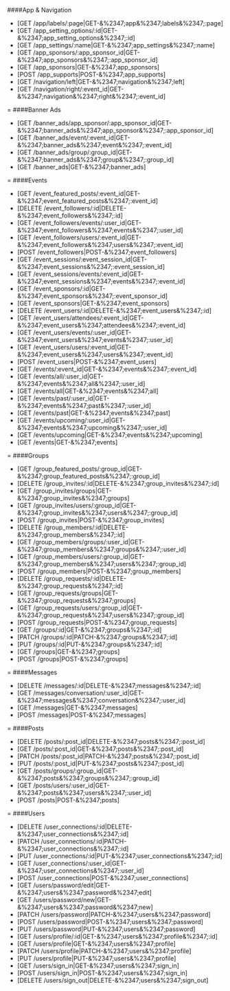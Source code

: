 ####App & Navigation
* [GET /app/labels/:page|GET-&%2347;app&%2347;labels&%2347;:page]
* [GET /app_setting_options/:id|GET-&%2347;app_setting_options&%2347;:id]
* [GET /app_settings/:name|GET-&%2347;app_settings&%2347;:name]
* [GET /app_sponsors/:app_sponsor_id|GET-&%2347;app_sponsors&%2347;:app_sponsor_id]
* [GET /app_sponsors|GET-&%2347;app_sponsors]
* [POST /app_supports|POST-&%2347;app_supports]
* [GET /navigation/left|GET-&%2347;navigation&%2347;left]
* [GET /navigation/right/:event_id|GET-&%2347;navigation&%2347;right&%2347;:event_id]

=
####Banner Ads
* [GET /banner_ads/app_sponsor/:app_sponsor_id|GET-&%2347;banner_ads&%2347;app_sponsor&%2347;:app_sponsor_id]
* [GET /banner_ads/event/:event_id|GET-&%2347;banner_ads&%2347;event&%2347;:event_id]
* [GET /banner_ads/group/:group_id|GET-&%2347;banner_ads&%2347;group&%2347;:group_id]
* [GET /banner_ads|GET-&%2347;banner_ads]

=
####Events
* [GET /event_featured_posts/:event_id|GET-&%2347;event_featured_posts&%2347;:event_id]
* [DELETE /event_followers/:id|DELETE-&%2347;event_followers&%2347;:id]
* [GET /event_followers/events/:user_id|GET-&%2347;event_followers&%2347;events&%2347;:user_id]
* [GET /event_followers/users/:event_id|GET-&%2347;event_followers&%2347;users&%2347;:event_id]
* [POST /event_followers|POST-&%2347;event_followers]
* [GET /event_sessions/:event_session_id|GET-&%2347;event_sessions&%2347;:event_session_id]
* [GET /event_sessions/events/:event_id|GET-&%2347;event_sessions&%2347;events&%2347;:event_id]
* [GET /event_sponsors/:id|GET-&%2347;event_sponsors&%2347;:event_sponsor_id]
* [GET /event_sponsors|GET-&%2347;event_sponsors]
* [DELETE /event_users/:id|DELETE-&%2347;event_users&%2347;:id]
* [GET /event_users/attendees/:event_id|GET-&%2347;event_users&%2347;attendees&%2347;:event_id]
* [GET /event_users/events/:user_id|GET-&%2347;event_users&%2347;events&%2347;:user_id]
* [GET /event_users/users/:event_id|GET-&%2347;event_users&%2347;users&%2347;:event_id]
* [POST /event_users|POST-&%2347;event_users]
* [GET /events/:event_id|GET-&%2347;events&%2347;:event_id]
* [GET /events/all/:user_id|GET-&%2347;events&%2347;all&%2347;:user_id]
* [GET /events/all|GET-&%2347;events&%2347;all]
* [GET /events/past/:user_id|GET-&%2347;events&%2347;past&%2347;:user_id]
* [GET /events/past|GET-&%2347;events&%2347;past]
* [GET /events/upcoming/:user_id|GET-&%2347;events&%2347;upcoming&%2347;:user_id]
* [GET /events/upcoming|GET-&%2347;events&%2347;upcoming]
* [GET /events|GET-&%2347;events]

=
####Groups
* [GET /group_featured_posts/:group_id|GET-&%2347;group_featured_posts&%2347;:group_id]
* [DELETE /group_invites/:id|DELETE-&%2347;group_invites&%2347;:id]
* [GET /group_invites/groups|GET-&%2347;group_invites&%2347;groups]
* [GET /group_invites/users/:group_id|GET-&%2347;group_invites&%2347;users&%2347;:group_id]
* [POST /group_invites|POST-&%2347;group_invites]
* [DELETE /group_members/:id|DELETE-&%2347;group_members&%2347;:id]
* [GET /group_members/groups/:user_id|GET-&%2347;group_members&%2347;groups&%2347;:user_id]
* [GET /group_members/users/:group_id|GET-&%2347;group_members&%2347;users&%2347;:group_id]
* [POST /group_members|POST-&%2347;group_members]
* [DELETE /group_requests/:id|DELETE-&%2347;group_requests&%2347;:id]
* [GET /group_requests/groups|GET-&%2347;group_requests&%2347;groups]
* [GET /group_requests/users/:group_id|GET-&%2347;group_requests&%2347;users&%2347;:group_id]
* [POST /group_requests|POST-&%2347;group_requests]
* [GET /groups/:id|GET-&%2347;groups&%2347;:id]
* [PATCH /groups/:id|PATCH-&%2347;groups&%2347;:id]
* [PUT /groups/:id|PUT-&%2347;groups&%2347;:id]
* [GET /groups|GET-&%2347;groups]
* [POST /groups|POST-&%2347;groups]

=
####Messages
* [DELETE /messages/:id|DELETE-&%2347;messages&%2347;:id]
* [GET /messages/conversation/:user_id|GET-&%2347;messages&%2347;conversation&%2347;:user_id]
* [GET /messages|GET-&%2347;messages]
* [POST /messages|POST-&%2347;messages]

=
####Posts
* [DELETE /posts/:post_id|DELETE-&%2347;posts&%2347;:post_id]
* [GET /posts/:post_id|GET-&%2347;posts&%2347;:post_id]
* [PATCH /posts/:post_id|PATCH-&%2347;posts&%2347;:post_id]
* [PUT /posts/:post_id|PUT-&%2347;posts&%2347;:post_id]
* [GET /posts/groups/:group_id|GET-&%2347;posts&%2347;groups&%2347;:group_id]
* [GET /posts/users/:user_id|GET-&%2347;posts&%2347;users&%2347;:user_id]
* [POST /posts|POST-&%2347;posts]

=
####Users
* [DELETE /user_connections/:id|DELETE-&%2347;user_connections&%2347;:id]
* [PATCH /user_connections/:id|PATCH-&%2347;user_connections&%2347;:id]
* [PUT /user_connections/:id|PUT-&%2347;user_connections&%2347;:id]
* [GET /user_connections/:user_id|GET-&%2347;user_connections&%2347;:user_id]
* [POST /user_connections|POST-&%2347;user_connections]
* [GET /users/password/edit|GET-&%2347;users&%2347;password&%2347;edit]
* [GET /users/password/new|GET-&%2347;users&%2347;password&%2347;new]
* [PATCH /users/password|PATCH-&%2347;users&%2347;password]
* [POST /users/password|POST-&%2347;users&%2347;password]
* [PUT /users/password|PUT-&%2347;users&%2347;password]
* [GET /users/profile/:id|GET-&%2347;users&%2347;profile&%2347;:id]
* [GET /users/profile|GET-&%2347;users&%2347;profile]
* [PATCH /users/profile|PATCH-&%2347;users&%2347;profile]
* [PUT /users/profile|PUT-&%2347;users&%2347;profile]
* [GET /users/sign_in|GET-&%2347;users&%2347;sign_in]
* [POST /users/sign_in|POST-&%2347;users&%2347;sign_in]
* [DELETE /users/sign_out|DELETE-&%2347;users&%2347;sign_out]